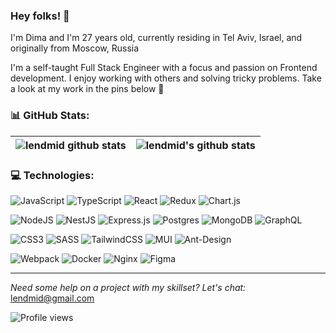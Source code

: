 ### Hey folks! 👋

I'm Dima and I'm 27 years old, currently residing in Tel Aviv, Israel, and originally from Moscow, Russia

I'm a self-taught Full Stack Engineer with a focus and passion on Frontend development. I enjoy working with others and solving tricky problems. Take a look at my work in the pins below 💫

### 📊 GitHub Stats:

| <img align="center" src="https://github-readme-stats.vercel.app/api?username=lendmid&hide_border=true&include_all_commits=true" alt="lendmid github stats" /> | <img  align="center" src="https://github-readme-stats.vercel.app/api/top-langs/?username=lendmid&hide_border=true&include_all_commits=true&count_private=false&layout=donut" alt="lendmid's github stats" /> |
| ---------------------------------------------------------------------------------------------------------------------------------------------------------------------------------- | ------------------------------------------------------------------------------------------------------------------------------------------------------------------------------------------------------------ |

### 💻 Technologies:

![JavaScript](https://img.shields.io/badge/javascript-%23323330.svg?style=flat&logo=javascript)
![TypeScript](https://img.shields.io/badge/typescript-%23007ACC.svg?style=flat&logo=typescript&logoColor=white)
![React](https://img.shields.io/badge/react-%2320232a.svg?style=flat&logo=react)
![Redux](https://img.shields.io/badge/redux-%23593d88.svg?style=flat&logo=redux&logoColor=white)
![Chart.js](https://img.shields.io/badge/chart.js-F5788D.svg?style=flat&logo=chart.js&logoColor=white)

![NodeJS](https://img.shields.io/badge/node.js-6DA55F?style=flat&logo=node.js&logoColor=white)
![NestJS](https://img.shields.io/badge/nestjs-%23E0234E.svg?style=flat&logo=nestjs&logoColor=white)
![Express.js](https://img.shields.io/badge/express.js-%23404d59.svg?style=flat&logo=express&logoColor=%2361DAFB)
![Postgres](https://img.shields.io/badge/postgres-%23316192.svg?style=flat&logo=postgresql&logoColor=white)
![MongoDB](https://img.shields.io/badge/MongoDB-%234ea94b.svg?style=flat&logo=mongodb&logoColor=white)
![GraphQL](https://img.shields.io/badge/-GraphQL-E10098?style=flat&logo=graphql&logoColor=white)

![CSS3](https://img.shields.io/badge/css3-%231572B6.svg?style=flat&logo=css3&logoColor=white)
![SASS](https://img.shields.io/badge/SASS-hotpink.svg?style=flat&logo=SASS&logoColor=white)
![TailwindCSS](https://img.shields.io/badge/tailwindcss-%2338B2AC.svg?style=flat&logo=tailwind-css&logoColor=white)
![MUI](https://img.shields.io/badge/MUI-%230081CB.svg?style=flat&logo=material-ui&logoColor=white)
![Ant-Design](https://img.shields.io/badge/-AntDesign-%230170FE?style=flat&logo=ant-design&logoColor=white)

![Webpack](https://img.shields.io/badge/webpack-%238DD6F9.svg?style=flat&logo=webpack&logoColor=black)
![Docker](https://img.shields.io/badge/docker-%230db7ed.svg?style=flat&logo=docker&logoColor=white)
![Nginx](https://img.shields.io/badge/nginx-%23009639.svg?style=flat&logo=nginx&logoColor=white)
![Figma](https://img.shields.io/badge/figma-%23F24E1E.svg?style=flat&logo=figma&logoColor=white)

----

_Need some help on a project with my skillset? Let's chat:_ lendmid@gmail.com

![Profile views](https://komarev.com/ghpvc/?username=lendmid&color=brightgreen)
